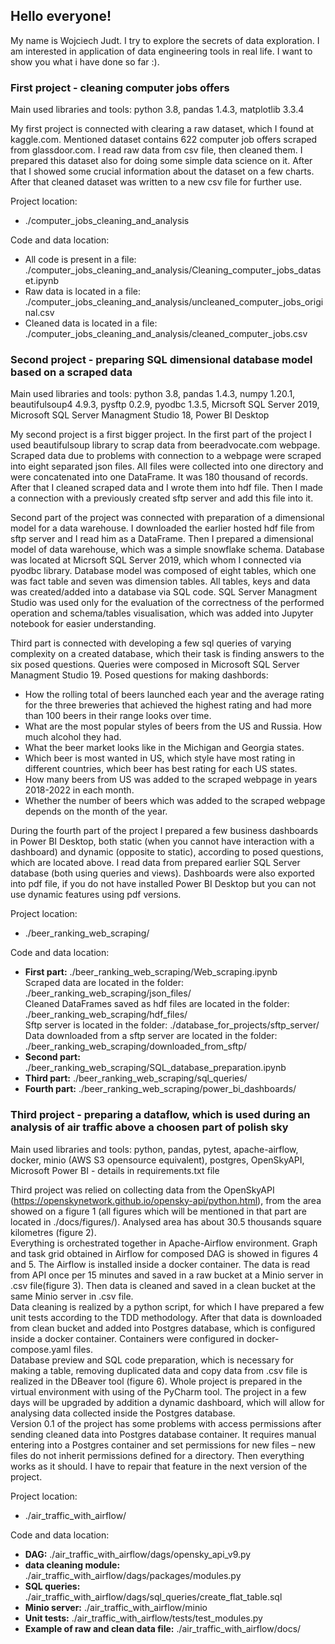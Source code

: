 ## Hello everyone!
My name is Wojciech Judt. I try to explore the secrets of data exploration. I am interested in application of data engineering tools in real life. I want to show you what i have done so far :).

### First project - cleaning computer jobs offers 
Main used libraries and tools: python 3.8, pandas 1.4.3, matplotlib 3.3.4

My first project is connected with clearing a raw dataset, which I found at kaggle.com. Mentioned dataset contains 622 computer job offers scraped from glassdoor.com. I read raw data from csv file, then cleaned them. I prepared this dataset also for doing some simple data science on it. After that I showed some crucial information about the dataset on a few charts. After that cleaned dataset was written to a new csv file for further use.

Project location: 
- ./computer_jobs_cleaning_and_analysis

Code and data location: 
- All code is present in a file: ./computer_jobs_cleaning_and_analysis/Cleaning_computer_jobs_dataset.ipynb
- Raw data is located in a file: ./computer_jobs_cleaning_and_analysis/uncleaned_computer_jobs_original.csv
- Cleaned data is located in a file: ./computer_jobs_cleaning_and_analysis/cleaned_computer_jobs.csv
      
### Second project - preparing SQL dimensional database model based on a scraped data
Main used libraries and tools: python 3.8, pandas 1.4.3, numpy 1.20.1, beautifulsoup4 4.9.3, pysftp 0.2.9, pyodbc 1.3.5, Micrsoft SQL Server 2019, Microsoft SQL Server                                  Managment Studio 18, Power BI Desktop

My second project is a first bigger project. In the first part of the project I used beautifulsoup library to scrap data from beeradvocate.com webpage. Scraped data due to problems with connection to a webpage were scraped into eight separated json files. All files were collected into one directory and were concatenated into one DataFrame. It was 180 thousand of records. After that I cleaned scraped data and I wrote them into hdf file. Then I made a connection with a previously created sftp server and add this file into it.  
  
Second part of the project was connected with preparation of a dimensional model for a data warehouse. I downloaded the earlier hosted hdf file from sftp server and I read him as a DataFrame. Then I prepared a dimensional model of data warehouse, which was a simple snowflake schema. Database was located at Micrsoft SQL Server 2019, which whom I connected via pyodbc library. Database model was composed of eight tables, which one was fact table and seven was dimension tables. All tables, keys and data was created/added into a database via SQL code. SQL Server Managment Studio was used only for the evaluation of the correctness of the performed operation and schema/tables visualisation, which was added into Jupyter notebook for easier understanding.  
  
Third part is connected with developing a few sql queries of varying complexity on a created database, which their task is finding answers to the six posed questions. Queries were composed in Microsoft SQL Server Managment Studio 19. Posed questions for making dashbords:
- How the rolling total of beers launched each year and the average rating for the three breweries that achieved the highest rating and had more than 100 beers in their range looks over time.
- What are the most popular styles of beers from the US and Russia. How much alcohol they had.
- What the beer market looks like in the Michigan and Georgia states.
- Which beer is most wanted in US, which style have most rating in different countries, which beer has best rating for each US states.
- How many beers from US was added to the scraped webpage in years 2018-2022 in each month.
- Whether the number of beers which was added to the scraped webpage depends on the month of the year.  
  
During the fourth part of the project I prepared a few business dashboards in Power BI Desktop, both static (when you cannot have interaction with a dashboard) and dynamic (opposite to static), according to posed questions, which are located above. I read data from prepared earlier SQL Server database (both using queries and views). Dashboards were also exported into pdf file, if you do not have installed Power BI Desktop but you can not use dynamic features using pdf versions.
  
Project location: 
- ./beer_ranking_web_scraping/

Code and data location: 
- **First part:** ./beer_ranking_web_scraping/Web_scraping.ipynb  
Scraped data are located in the folder: ./beer_ranking_web_scraping/json_files/  
Cleaned DataFrames saved as hdf files are located in the folder: ./beer_ranking_web_scraping/hdf_files/  
Sftp server is located in the folder: ./database_for_projects/sftp_server/  
Data downloaded from a sftp server are located in the folder: ./beer_ranking_web_scraping/downloaded_from_sftp/
- **Second part:** ./beer_ranking_web_scraping/SQL_database_preparation.ipynb
- **Third part:** ./beer_ranking_web_scraping/sql_queries/
- **Fourth part:** ./beer_ranking_web_scraping/power_bi_dashboards/

### Third project - preparing a dataflow, which is used during an analysis of air traffic above a choosen part of polish sky
Main used libraries and tools: python, pandas, pytest, apache-airflow, docker, minio (AWS S3 opensource equivalent), postgres, OpenSkyAPI,  Microsoft Power BI - details in requirements.txt file

Third project was relied on collecting data from the OpenSkyAPI (https://openskynetwork.github.io/opensky-api/python.html), from the area showed on a figure 1 (all figures which will be mentioned in that part are located in ./docs/figures/). Analysed area has about 30.5 thousands square kilometres (figure 2).  
Everything is orchestrated together in Apache-Airflow environment. Graph and task grid obtained in Airflow for composed DAG is showed in figures 4 and 5. The Airflow is installed inside a docker container. The data is read from API once per 15 minutes and saved in a raw bucket at a Minio server in .csv file(figure 3). Then data is cleaned and saved in a clean bucket at the same Minio server in .csv file.  
Data cleaning is realized by a python script, for which I have prepared a few unit tests according to the TDD methodology. After that data is downloaded from clean bucket and added into Postgres database, which is configured inside a docker container. Containers were configured in docker-compose.yaml files.  
Database preview and SQL code preparation, which is necessary for making a table, removing duplicated data and copy data from .csv file is realized in the DBeaver tool (figure 6). Whole project is prepared in the virtual environment with using of the PyCharm tool. The project in a few days will be upgraded by addition a dynamic dashboard, which will allow for analysing data collected inside the Postgres database.  
Version 0.1 of the project has some problems with access permissions after sending cleaned data into Postgres database container. It requires manual entering into a Postgres container and set permissions for new files – new files do not inherit permissions defined for a directory. Then everything works as it should. I have to repair that feature in the next version of the project. 
  
Project location: 
- ./air_traffic_with_airflow/

Code and data location: 
- **DAG:** ./air_traffic_with_airflow/dags/opensky_api_v9.py  
- **data cleaning module:** ./air_traffic_with_airflow/dags/packages/modules.py  
- **SQL queries:** ./air_traffic_with_airflow/dags/sql_queries/create_flat_table.sql
- **Minio server:** ./air_traffic_with_airflow/minio
- **Unit tests:** ./air_traffic_with_airflow/tests/test_modules.py
- **Example of raw and clean data file:** ./air_traffic_with_airflow/docs/
